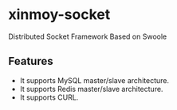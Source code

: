 # xinmoy-socket
Distributed Socket Framework Based on Swoole
## Features
* It supports MySQL master/slave architecture.
* It supports Redis master/slave architecture.
* It supports CURL.
